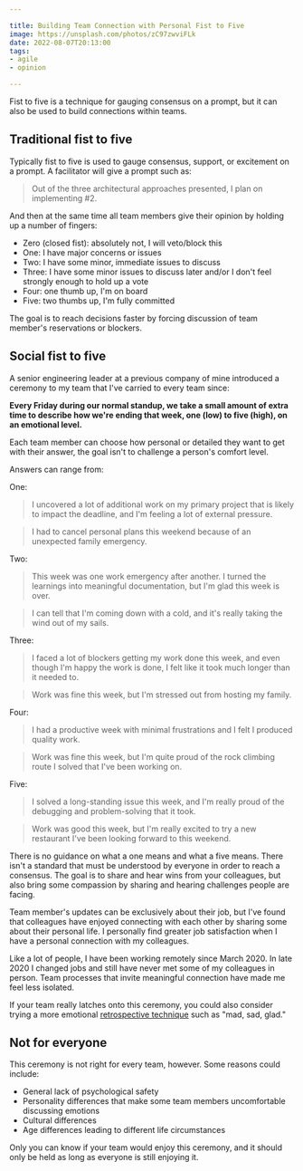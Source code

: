 ```yaml
---

title: Building Team Connection with Personal Fist to Five
image: https://unsplash.com/photos/zC97zwviFLk
date: 2022-08-07T20:13:00
tags:
- agile
- opinion

---
```


Fist to five is a technique for gauging consensus on a prompt, but it can also be used to build connections within teams.

## Traditional fist to five

Typically fist to five is used to gauge consensus, support, or excitement on a prompt. A facilitator will give a prompt such as:

> Out of the three architectural approaches presented, I plan on implementing #2.

And then at the same time all team members give their opinion by holding up a number of fingers:

- Zero (closed fist): absolutely not, I will veto/block this
- One: I have major concerns or issues
- Two: I have some minor, immediate issues to discuss
- Three: I have some minor issues to discuss later and/or I don't feel strongly enough to hold up a vote
- Four: one thumb up, I'm on board
- Five: two thumbs up, I'm fully committed

The goal is to reach decisions faster by forcing discussion of team member's reservations or blockers.

## Social fist to five

A senior engineering leader at a previous company of mine introduced a ceremony to my team that I've carried to every team since:

**Every Friday during our normal standup, we take a small amount of extra time to describe how we're ending that week, one (low) to five (high), on an emotional level.**

Each team member can choose how personal or detailed they want to get with their answer, the goal isn't to challenge a person's comfort level.

Answers can range from:

One:

> I uncovered a lot of additional work on my primary project that is likely to impact the deadline, and I'm feeling a lot of external pressure.

> I had to cancel personal plans this weekend because of an unexpected family emergency.

Two:

> This week was one work emergency after another. I turned the learnings into meaningful documentation, but I'm glad this week is over.

> I can tell that I'm coming down with a cold, and it's really taking the wind out of my sails.

Three:

> I faced a lot of blockers getting my work done this week, and even though I'm happy the work is done, I felt like it took much longer than it needed to.

> Work was fine this week, but I'm stressed out from hosting my family.

Four:

> I had a productive week with minimal frustrations and I felt I produced quality work.

> Work was fine this week, but I'm quite proud of the rock climbing route I solved that I've been working on.

Five:

> I solved a long-standing issue this week, and I'm really proud of the debugging and problem-solving that it took.

> Work was good this week, but I'm really excited to try a new restaurant I've been looking forward to this weekend.

There is no guidance on what a one means and what a five means. There isn't a standard that must be understood by everyone in order to reach a consensus. The goal is to share and hear wins from your colleagues, but also bring some compassion by sharing and hearing challenges people are facing.

Team member's updates can be exclusively about their job, but I've found that colleagues have enjoyed connecting with each other by sharing some about their personal life. I personally find greater job satisfaction when I have a personal connection with my colleagues.

Like a lot of people, I have been working remotely since March 2020. In late 2020 I changed jobs and still have never met some of my colleagues in person. Team processes that invite meaningful connection have made me feel less isolated.

If your team really latches onto this ceremony, you could also consider trying a more emotional [retrospective technique](/blog/retrospective-techniques) such as "mad, sad, glad."

## Not for everyone

This ceremony is not right for every team, however. Some reasons could include:

- General lack of psychological safety
- Personality differences that make some team members uncomfortable discussing emotions
- Cultural differences
- Age differences leading to different life circumstances

Only you can know if your team would enjoy this ceremony, and it should only be held as long as everyone is still enjoying it.
